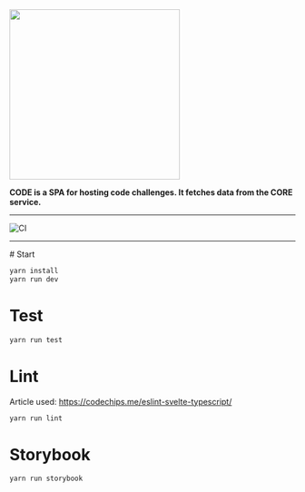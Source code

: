 <img src="https://i.imgur.com/glXgXeA.png" width="300px">

<br>

**CODE is a SPA for hosting code challenges. It fetches data from the CORE service.**

<hr>

![CI](https://github.com/CarletonComputerScienceSociety/code-project/actions/workflows/workflow.yml/badge.svg)

<hr>
# Start

```bash
yarn install
yarn run dev
```

# Test

```bash
yarn run test
```

# Lint

Article used: https://codechips.me/eslint-svelte-typescript/

```bash
yarn run lint
```

# Storybook

```bash
yarn run storybook
```
